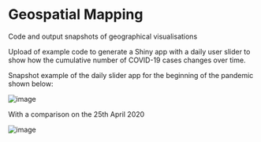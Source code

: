 # Geospatial Mapping
Code and output snapshots of geographical visualisations

Upload of example code to generate a Shiny app with a daily user slider to show how the cumulative number of COVID-19 cases changes over time.

Snapshot example of the daily slider app for the beginning of the pandemic shown below:

![image](https://user-images.githubusercontent.com/68733783/131111428-cf3477b5-6d22-47e3-954c-61f5c435db39.png)

With a comparison on the 25th April 2020

![image](https://user-images.githubusercontent.com/68733783/131112174-976388f0-edf1-4236-9298-a6860678d06f.png)



